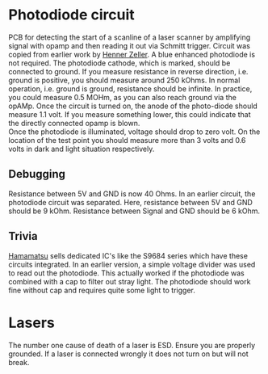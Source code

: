 # Photodiode circuit
PCB for detecting the start of a scanline of a laser scanner by amplifying signal with opamp and then reading it out via Schmitt trigger.
Circuit was copied from earlier work by [Henner Zeller](https://github.com/hzeller/ldgraphy/tree/master/pcb/cape).
A blue enhanced photodiode is not required. 
The photodiode cathode, which is marked, should be connected to ground. If you measure resistance in reverse direction, i.e. ground is positive,
you should measure around 250 kOhms. In normal operation, i.e. ground is ground, resistance should be infinite. In practice, you could measure 0.5 MOHm,
as you can also reach ground via the opAMp. Once the circuit is turned on, the anode of the  photo-diode should measure 1.1 volt.
If you measure something lower, this could indicate that the directly connected opamp is blown.  
Once the photodiode is illuminated, voltage should drop to zero volt. On the location of the test point you should measure more than 3 volts and 0.6 volts
in dark and light situation respectively.

## Debugging
Resistance between 5V and GND is now 40 Ohms.
In an earlier circuit, the photodiode circuit was separated. Here, resistance between 5V and GND should be 9 kOhm.
Resistance between Signal and GND should be 6 kOhm. 

## Trivia
[Hamamatsu](https://www.hamamatsu.com) sells dedicated IC's like the S9684 series which have these circuits integrated.
In an earlier version, a simple voltage divider was used to read out the photodiode. This actually worked if the photodiode was combined with a cap to filter
out stray light.
The photodiode should work fine without cap and requires quite some light to trigger. 

# Lasers
The number one cause of death of a laser is ESD. Ensure you are properly grounded. If a laser is connected wrongly it does not turn on but will not break.
